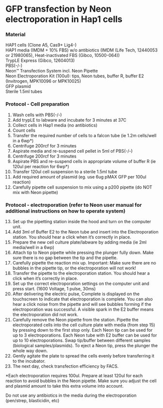 # GFP transfection by Neon electroporation in Hap1 cells

### Material
HAP1 cells (Clone A5, Cas9+ Lig4-) </br>
HAP1 media (IMDM + 10% FBS) w/o antibiotics (IMDM (Life Tech, 12440053 or 21980065), Heat-inactivated FBS (Gibco, 10500-064)) </br>
TrypLE Express (Gibco, 12604013) </br>
PBS(-/-) </br>
Neon™ Transfection System incl. Neon Pipette </br>
Neon Electroporation Kit (100ul): tips, Neon tubes, buffer R, buffer E2 (Invitrogen, MPK10096 or MPK10025) </br>
GFP plasmid </br>
Sterile 1.5ml tubes </br>

### Protocol - Cell preparation
1.	Wash cells with PBS(-/-)
2.	Add trypLE to labware and incubate for 3 minutes at 37C
3.	Collect cells in Hap1 media (no antibiotics)
4.	Count cells
5.	Transfer the required number of cells to a falcon tube (ie 1.2m cells/well in a 6wp*) 
6.	Centrifuge 200rcf for 3 minutes
7.	Aspirate media and re-suspend cell pellet in 5ml of PBS(-/-)
8.	Centrifuge 200rcf for 3 minutes
9.	Aspirate PBS and re-suspend cells in appropriate volume of buffer R (ie 120ul per reaction for 6wp*)
10.	Transfer 120ul cell suspension to a sterile 1.5ml tube
11.	Add required amount of plasmid (eg. use 6ug pMAX GFP per 100ul reaction)
12.	Carefully pipette cell suspension to mix using a p200 pipette (do NOT mix with Neon pipette)

### Protocol - electroporation (refer to Neon user manual for additional instructions on how to operate system)
13.	Set up the pipetting station inside the hood and turn on the computer unit.
14.	Add 3ml of Buffer E2 to the Neon tube and insert into the Electroporation station. You should hear a click when it’s correctly in place.
15.	Prepare the new cell culture plate/labware by adding media (ie 2ml media/well in a 6wp)
16.	Attach tip to Neon pipette while pressing the plunger fully down. Make sure there is no gap between the tip and the pipette.
17.	Carefully pipette the reaction mix up. Important: Make sure there are no bubbles in the pipette tip, or the electroporation will not work!
18.	Transfer the pipette to the electroporation station. You should hear a click when it’s correctly in place.
19.	Set up the correct electroporation settings on the computer unit and press start. (1600 Voltage, 1 pulse, 30ms)
20.	After delivering the electric pulse, Complete is displayed on the touchscreen to indicate that electroporation is complete. You can also hear a click noise from the pipette and will see bubbles forming if the electroporation was successful. A visible spark in the E2 buffer means the electroporation did not work.
21.	Carefully remove the Neon pipette from the station. Pipette the electroporated cells into the cell culture plate with media (from step 15) by pressing down to the first stop only.
Each Neon tip can be used for up to 3 electroporations. Each Neon tube with E2 buffer can be used for up to 10 electroporations. Swap tip/buffer between different samples (biological samples/plasmids). To eject a Neon tip, press the plunger the whole way down.
22.	Gently agitate the plate to spread the cells evenly before transferring it to the incubator.
23.	The next day, check transfection efficiency by FACS.


*Each electroporation requires 100ul. Prepare at least 120ul for each reaction to avoid bubbles in the Neon pipette. Make sure you adjust the cell and plasmid amount to take this extra volume into account.


Do not use any antibiotics in the media during the electroporation (pen/strep, blasticidin, etc)
